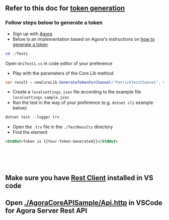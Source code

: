 ## Refer to this doc for [token generation](https://docs.agora.io/en/Interactive%20Broadcast/token_server)

### Follow steps below to generate a token 

- Sign up with [Agora](https://www.agora.io/en/)
- Below is an implementation based on Agora's instructions on [how to generate a token](https://docs.agora.io/en/Interactive%20Broadcast/token_server)


```powershell
cd ./Tests
```
Open `UniTest1.cs` in code editor of your preference
- Play with the parameters of the Core Lib method

```csharp
var result = newCoreLib.GenerateTokenForChannel("PatrickTestChannel", 0, Role.Subscriber);
```

- Create a `localsettings.json` file according to the example file `localsettings.sample.json`
- Run the test in the way of your preference (e.g. `dotnet cli` example below)
  
```powershell
dotnet test --logger trx
```
  
  - Open the `.trx` file in the `./TestResults` directory
  - Find the element 
  

```xml
<StdOut>Token is {{Your-Token-Generated}}</StdOut>
```

<br/>
<br/>
<br/>

## Make sure you have [Rest Client](https://marketplace.visualstudio.com/items?itemName=humao.rest-client) installed in VS code
## Open [./AgoraCoreAPISample/Api.http](./AgoraCoreAPISample/Api.http) in VSCode for Agora Server Rest API
